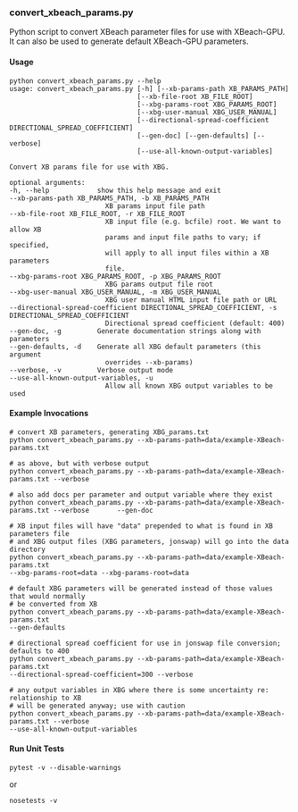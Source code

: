 ### convert_xbeach_params.py
Python script to convert XBeach parameter files for use with XBeach-GPU. It can also be used to generate default XBeach-GPU parameters.

#### Usage
    python convert_xbeach_params.py --help
    usage: convert_xbeach_params.py [-h] [--xb-params-path XB_PARAMS_PATH]
                                    [--xb-file-root XB_FILE_ROOT]
                                    [--xbg-params-root XBG_PARAMS_ROOT]
                                    [--xbg-user-manual XBG_USER_MANUAL]
                                    [--directional-spread-coefficient DIRECTIONAL_SPREAD_COEFFICIENT]
                                    [--gen-doc] [--gen-defaults] [--verbose]
                                    [--use-all-known-output-variables]

    Convert XB params file for use with XBG.

    optional arguments:
    -h, --help            show this help message and exit
    --xb-params-path XB_PARAMS_PATH, -b XB_PARAMS_PATH
                            XB params input file path
    --xb-file-root XB_FILE_ROOT, -r XB_FILE_ROOT
                            XB input file (e.g. bcfile) root. We want to allow XB
                            params and input file paths to vary; if specified,
                            will apply to all input files within a XB parameters
                            file.
    --xbg-params-root XBG_PARAMS_ROOT, -p XBG_PARAMS_ROOT
                            XBG params output file root
    --xbg-user-manual XBG_USER_MANUAL, -m XBG_USER_MANUAL
                            XBG user manual HTML input file path or URL
    --directional-spread-coefficient DIRECTIONAL_SPREAD_COEFFICIENT, -s DIRECTIONAL_SPREAD_COEFFICIENT
                            Directional spread coefficient (default: 400)
    --gen-doc, -g         Generate documentation strings along with parameters
    --gen-defaults, -d    Generate all XBG default parameters (this argument
                            overrides --xb-params)
    --verbose, -v         Verbose output mode
    --use-all-known-output-variables, -u
                            Allow all known XBG output variables to be used

#### Example Invocations

    # convert XB parameters, generating XBG_params.txt
    python convert_xbeach_params.py --xb-params-path=data/example-XBeach-params.txt

    # as above, but with verbose output
    python convert_xbeach_params.py --xb-params-path=data/example-XBeach-params.txt --verbose

    # also add docs per parameter and output variable where they exist
    python convert_xbeach_params.py --xb-params-path=data/example-XBeach-params.txt --verbose       --gen-doc

    # XB input files will have "data" prepended to what is found in XB parameters file
    # and XBG output files (XBG parameters, jonswap) will go into the data directory
    python convert_xbeach_params.py --xb-params-path=data/example-XBeach-params.txt
    --xbg-params-root=data --xbg-params-root=data

    # default XBG parameters will be generated instead of those values that would normally
    # be converted from XB
    python convert_xbeach_params.py --xb-params-path=data/example-XBeach-params.txt
    --gen-defaults

    # directional spread coefficient for use in jonswap file conversion; defaults to 400
    python convert_xbeach_params.py --xb-params-path=data/example-XBeach-params.txt
    --directional-spread-coefficient=300 --verbose

    # any output variables in XBG where there is some uncertainty re: relationship to XB
    # will be generated anyway; use with caution
    python convert_xbeach_params.py --xb-params-path=data/example-XBeach-params.txt --verbose
    --use-all-known-output-variables

#### Run Unit Tests

    pytest -v --disable-warnings

or

    nosetests -v